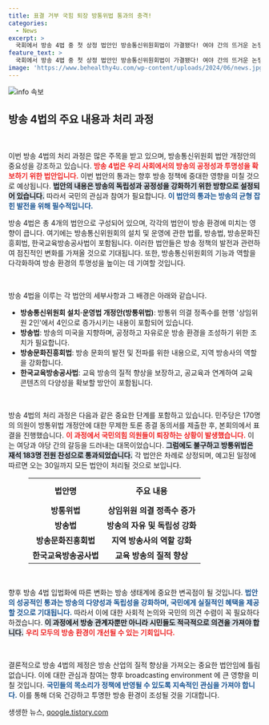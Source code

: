 ```yaml
---
title: 표결 거부 국힘 퇴장 방통위법 통과의 충격!
categories:
  - News
excerpt: >
  국회에서 방송 4법 중 첫 상정 법안인 방송통신위원회법이 가결됐다! 여야 간의 뜨거운 논쟁 속에 오는 30일까지 모든 법안 처리가 예상되는 가운데, 향후 방송계의 전격 변화가 주목받고 있다. 클릭해 자세한 내용을 확인하세요!
feature_text: >
  국회에서 방송 4법 중 첫 상정 법안인 방송통신위원회법이 가결됐다! 여야 간의 뜨거운 논쟁 속에 오는 30일까지 모든 법안 처리가 예상되는 가운데, 향후 방송계의 전격 변화가 주목받고 있다. 클릭해 자세한 내용을 확인하세요!
image: 'https://www.behealthy4u.com/wp-content/uploads/2024/06/news.jpg'
---
```


<p><img src="https://www.behealthy4u.com/wp-content/uploads/2024/06/news.jpg" alt="info 속보" /></p>

<h2 data-ke-size="size26">방송 4법의 주요 내용과 처리 과정</h2>

<p data-ke-size="size16">&nbsp;</p>

<p>이번 방송 4법의 처리 과정은 많은 주목을 받고 있으며, 방송통신위원회 법안 개정안의 중요성을 강조하고 있습니다. <b><span style="color: #ee2323;">방송 4법은 우리 사회에서의 방송의 공정성과 투명성을 확보하기 위한 법안입니다.</span></b> 이번 법안의 통과는 향후 방송 정책에 중대한 영향을 미칠 것으로 예상됩니다. <b><span style="background-color: #21538527;">법안의 내용은 방송의 독립성과 공정성을 강화하기 위한 방향으로 설정되어 있습니다.</span></b> 따라서 국민의 관심과 참여가 필요합니다. <b><span style="color: #1a5490;">이 법안의 통과는 방송의 균형 잡힌 발전을 위해 필수적입니다.</span></b></p>

<p>방송 4법은 총 4개의 법안으로 구성되어 있으며, 각각의 법안이 방송 환경에 미치는 영향이 큽니다. 여기에는 방송통신위원회의 설치 및 운영에 관한 법률, 방송법, 방송문화진흥회법, 한국교육방송공사법이 포함됩니다. 이러한 법안들은 방송 정책의 발전과 관련하여 점진적인 변화를 가져올 것으로 기대됩니다. 또한, 방송통신위원회의 기능과 역할을 다각화하여 방송 환경의 투명성을 높이는 데 기여할 것입니다.</p>

<p data-ke-size="size16">&nbsp;</p>

<p>방송 4법을 이루는 각 법안의 세부사항과 그 배경은 아래와 같습니다.</p>

<ul>
<li><b>방송통신위원회 설치·운영법 개정안(방통위법)</b>: 방통위 의결 정족수를 현행 '상임위원 2인'에서 4인으로 증가시키는 내용이 포함되어 있습니다.</li>
<li><b>방송법</b>: 방송의 미국을 지향하며, 공정하고 자유로운 방송 환경을 조성하기 위한 조치가 필요합니다.</li>
<li><b>방송문화진흥회법</b>: 방송 문화의 발전 및 전파를 위한 내용으로, 지역 방송사의 역할을 강화합니다.</li>
<li><b>한국교육방송공사법</b>: 교육 방송의 질적 향상을 보장하고, 공교육과 연계하여 교육 콘텐츠의 다양성을 확보할 방안이 포함됩니다.</li>
</ul>

<p data-ke-size="size16">&nbsp;</p>

<p>방송 4법의 처리 과정은 다음과 같은 중요한 단계를 포함하고 있습니다. 민주당은 170명의 의원이 방통위법 개정안에 대한 무제한 토론 종결 동의서를 제출한 후, 본회의에서 표결을 진행했습니다. <b><span style="color: #ee2323;">이 과정에서 국민의힘 의원들이 퇴장하는 상황이 발생했습니다.</span></b> 이는 여당과 야당 간의 갈등을 드러내는 대목이었습니다. <b><span style="background-color: #21538527;">그럼에도 불구하고 방통위법은 재석 183명 전원 찬성으로 통과되었습니다.</span></b> 각 법안은 차례로 상정되며, 예고된 일정에 따르면 오는 30일까지 모든 법안이 처리될 것으로 보입니다.</p>

<figure>
<table>
<tr>
<th style="text-align: center; height: 50px;"><b>법안명</b></th>
<th style="text-align: center; height: 50px;"><b>주요 내용</b></th>
</tr>
<tr>
<td style="text-align: center; height: 17px;"><b>방통위법</b></td>
<td style="text-align: center; height: 17px;"><b>상임위원 의결 정족수 증가</b></td>
</tr>
<tr>
<td style="text-align: center; height: 17px;"><b>방송법</b></td>
<td style="text-align: center; height: 17px;"><b>방송의 자유 및 독립성 강화</b></td>
</tr>
<tr>
<td style="text-align: center; height: 17px;"><b>방송문화진흥회법</b></td>
<td style="text-align: center; height: 17px;"><b>지역 방송사의 역할 강화</b></td>
</tr>
<tr>
<td style="text-align: center; height: 17px;"><b>한국교육방송공사법</b></td>
<td style="text-align: center; height: 17px;"><b>교육 방송의 질적 향상</b></td>
</tr>
</table>
</figure>

<p data-ke-size="size16">&nbsp;</p>

<p>향후 방송 4법 입법화에 따른 변화는 방송 생태계에 중요한 변곡점이 될 것입니다. <b><span style="color: #1a5490;">법안의 성공적인 통과는 방송의 다양성과 독립성을 강화하며, 국민에게 실질적인 혜택을 제공할 것으로 기대됩니다.</span></b> 따라서 이에 대한 사회적 논의와 국민의 의견 수렴이 꼭 필요하다 하겠습니다. <b><span style="background-color: #21538527;">이 과정에서 방송 관계자뿐만 아니라 시민들도 적극적으로 의견을 가져야 합니다.</span></b> <b><span style="color: #ee2323;">우리 모두의 방송 환경이 개선될 수 있는 기회입니다.</span></b></p>

<p data-ke-size="size16">&nbsp;</p>

<p>결론적으로 방송 4법의 제정은 방송 산업의 질적 향상을 가져오는 중요한 법안임에 틀림없습니다. 이에 대한 관심과 참여는 향후 broadcasting environment 에 큰 영향을 미칠 것입니다. <b><span style="color: #1a5490;">국민들의 목소리가 정책에 반영될 수 있도록 지속적인 관심을 가져야 합니다.</span></b> 이를 통해 더욱 건강하고 투명한 방송 환경이 조성될 것을 기대합니다.</p>
생생한 뉴스, <a href="https://qoogle.tistory.com" rel="dofollow">qoogle.tistory.com</a>


